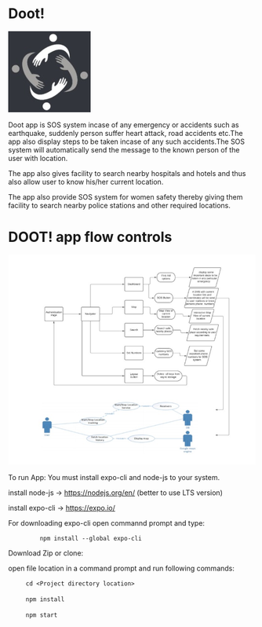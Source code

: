 <h1>Doot!</h1>
<img src="src/Images/logo.jpg"/>  

Doot app is SOS system incase of any emergency or accidents such as earthquake, suddenly person suffer heart attack, road accidents etc.The app also display steps to be taken incase of any such accidents.The SOS system will automatically send the message to the known person of the user with location.

The app also gives facility to search nearby hospitals and hotels and thus also allow user to know his/her current location.

The app also provide SOS system for women safety thereby giving them facility to search nearby police stations and other required locations.

<h1>DOOT! app flow controls</h1>
<img src="src/Images/flowchart.jpg"/>  

To run App:
You must install expo-cli and node-js to your system.

install node-js -> https://nodejs.org/en/    (better to use LTS version)

install expo-cli -> https://expo.io/

For downloading expo-cli open commannd prompt and type:

             npm install --global expo-cli




 Download Zip or clone:

   open file location in a command prompt and run following commands:
         
         cd <Project directory location>

         npm install

         npm start
 
